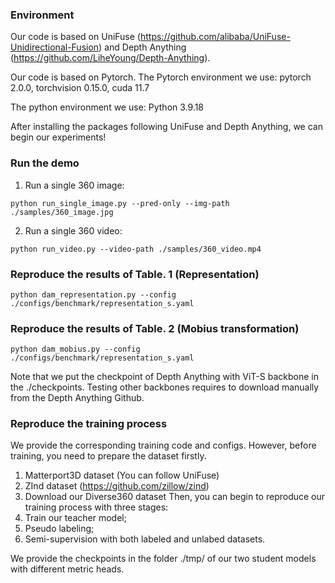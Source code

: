 ### Environment
Our code is based on UniFuse (https://github.com/alibaba/UniFuse-Unidirectional-Fusion) and Depth Anything (https://github.com/LiheYoung/Depth-Anything).

Our code is based on Pytorch. The Pytorch environment we use: pytorch 2.0.0, torchvision 0.15.0, cuda 11.7

The python environment we use: Python 3.9.18

After installing the packages following UniFuse and Depth Anything, we can begin our experiments!

### Run the demo

1. Run a single 360 image:

```
python run_single_image.py --pred-only --img-path ./samples/360_image.jpg
```

2. Run a single 360 video:

```
python run_video.py --video-path ./samples/360_video.mp4
```

### Reproduce the results of Table. 1 (Representation)

```
python dam_representation.py --config ./configs/benchmark/representation_s.yaml
```

### Reproduce the results of Table. 2 (Mobius transformation)

```
python dam_mobius.py --config ./configs/benchmark/representation_s.yaml
```

Note that we put the checkpoint of Depth Anything with ViT-S backbone in the ./checkpoints. Testing other backbones requires to download manually from the Depth Anything Github.

### Reproduce the training process

We provide the corresponding training code and configs. However, before training, you need to prepare the dataset firstly.
1. Matterport3D dataset (You can follow UniFuse)
2. ZInd dataset (https://github.com/zillow/zind)
3. Download our Diverse360 dataset
Then, you can begin to reproduce our training process with three stages:
1. Train our teacher model;
2. Pseudo labeling;
3. Semi-supervision with both labeled and unlabed datasets.

We provide the checkpoints in the folder ./tmp/ of our two student models with different metric heads.
